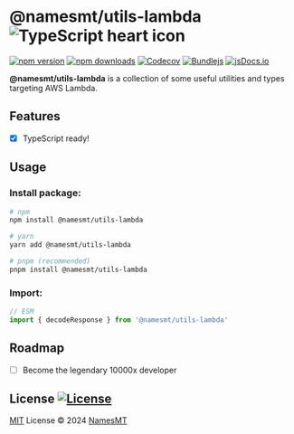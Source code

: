 # @namesmt/utils-lambda ![TypeScript heart icon](https://img.shields.io/badge/♡-%23007ACC.svg?logo=typescript&logoColor=white)

[![npm version][npm-version-src]][npm-version-href]
[![npm downloads][npm-downloads-src]][npm-downloads-href]
[![Codecov][codecov-src]][codecov-href]
[![Bundlejs][bundlejs-src]][bundlejs-href]
[![jsDocs.io][jsDocs-src]][jsDocs-href]

**@namesmt/utils-lambda** is a collection of some useful utilities and types targeting AWS Lambda.

## Features
- [x] TypeScript ready!

## Usage
### Install package:
```sh
# npm
npm install @namesmt/utils-lambda

# yarn
yarn add @namesmt/utils-lambda

# pnpm (recommended)
pnpm install @namesmt/utils-lambda
```

### Import:
```ts
// ESM
import { decodeResponse } from '@namesmt/utils-lambda'
```

## Roadmap
- [ ] Become the legendary 10000x developer

## License [![License][license-src]][license-href]
[MIT](./LICENSE) License © 2024 [NamesMT](https://github.com/NamesMT)

<!-- Badges -->

[npm-version-src]: https://img.shields.io/npm/v/@namesmt/utils-lambda?labelColor=18181B&color=F0DB4F
[npm-version-href]: https://npmjs.com/package/@namesmt/utils-lambda
[npm-downloads-src]: https://img.shields.io/npm/dm/@namesmt/utils-lambda?labelColor=18181B&color=F0DB4F
[npm-downloads-href]: https://npmjs.com/package/@namesmt/utils-lambda
[codecov-src]: https://img.shields.io/codecov/c/gh/namesmt/utils-lambda/main?labelColor=18181B&color=F0DB4F
[codecov-href]: https://codecov.io/gh/namesmt/utils-lambda
[license-src]: https://img.shields.io/github/license/namesmt/utils-lambda.svg?labelColor=18181B&color=F0DB4F
[license-href]: https://github.com/namesmt/utils-lambda/blob/main/LICENSE
[bundlejs-src]: https://img.shields.io/bundlejs/size/@namesmt/utils-lambda?labelColor=18181B&color=F0DB4F
[bundlejs-href]: https://bundlejs.com/?q=@namesmt/utils-lambda
[jsDocs-src]: https://img.shields.io/badge/Check_out-jsDocs.io---?labelColor=18181B&color=F0DB4F
[jsDocs-href]: https://www.jsdocs.io/package/@namesmt/utils-lambda
